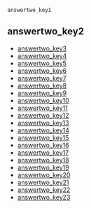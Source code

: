 ```ngMeta
answertwo_key1
```
## answertwo_key2
* [answertwo_key3](20)
* [answertwo_key4](21)
* [answertwo_key5](22)
* [answertwo_key6](23)
* [answertwo_key7](24)
* [answertwo_key8](25)
* [answertwo_key9](26)
* [answertwo_key10](27)
* [answertwo_key11](28)
* [answertwo_key12](29)
* [answertwo_key13](30)
* [answertwo_key14](31)
* [answertwo_key15](32)
* [answertwo_key16](33)
* [answertwo_key17](34)
* [answertwo_key18](35)
* [answertwo_key19](36)
* [answertwo_key20](37)
* [answertwo_key21](38)
* [answertwo_key22](39)
* [answertwo_key23](40)
